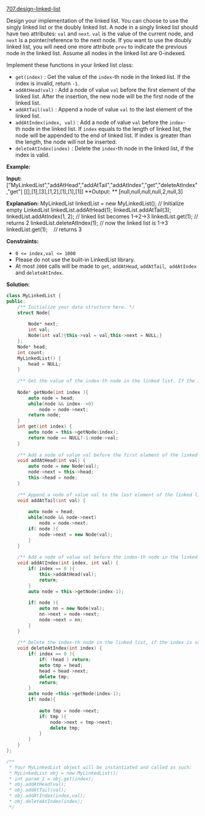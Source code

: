 [707.design-linked-list](https://leetcode.com/problems/design-linked-list/)  

Design your implementation of the linked list. You can choose to use the singly linked list or the doubly linked list. A node in a singly linked list should have two attributes: `val` and `next`. `val` is the value of the current node, and `next` is a pointer/reference to the next node. If you want to use the doubly linked list, you will need one more attribute `prev` to indicate the previous node in the linked list. Assume all nodes in the linked list are 0-indexed.

Implement these functions in your linked list class:

*   `get(index)` : Get the value of the `index`\-th node in the linked list. If the index is invalid, return `-1`.
*   `addAtHead(val)` : Add a node of value `val` before the first element of the linked list. After the insertion, the new node will be the first node of the linked list.
*   `addAtTail(val)` : Append a node of value `val` to the last element of the linked list.
*   `addAtIndex(index, val)` : Add a node of value `val` before the `index`\-th node in the linked list. If `index` equals to the length of linked list, the node will be appended to the end of linked list. If index is greater than the length, the node will not be inserted.
*   `deleteAtIndex(index)` : Delete the `index`\-th node in the linked list, if the index is valid.

**Example:**

**Input:** 
\["MyLinkedList","addAtHead","addAtTail","addAtIndex","get","deleteAtIndex","get"\]
\[\[\],\[1\],\[3\],\[1,2\],\[1\],\[1\],\[1\]\]
**Output: ** 
\[null,null,null,null,2,null,3\]

**Explanation:**
MyLinkedList linkedList = new MyLinkedList(); // Initialize empty LinkedList
linkedList.addAtHead(1);
linkedList.addAtTail(3);
linkedList.addAtIndex(1, 2);  // linked list becomes 1->2->3
linkedList.get(1);            // returns 2
linkedList.deleteAtIndex(1);  // now the linked list is 1->3
linkedList.get(1);            // returns 3

**Constraints:**

*   `0 <= index,val <= 1000`
*   Please do not use the built-in LinkedList library.
*   At most `2000` calls will be made to `get`, `addAtHead`, `addAtTail`,  `addAtIndex` and `deleteAtIndex`.  



**Solution:**  

```cpp
class MyLinkedList {
public:
    /** Initialize your data structure here. */
    struct Node{
        
        Node* next;
        int val;
        Node(int val){this->val = val;this->next = NULL;}
    };
    Node* head;
    int count;
    MyLinkedList() {
        head = NULL;
    }
    
    /** Get the value of the index-th node in the linked list. If the index is invalid, return -1. */
    
    Node* getNode(int index ){
        auto node = head;
        while(node && index-->0)
            node = node->next;
        return node;
    }
    int get(int index) {
        auto node = this->getNode(index);
        return node == NULL?-1:node->val;
    }
    
    /** Add a node of value val before the first element of the linked list. After the insertion, the new node will be the first node of the linked list. */
    void addAtHead(int val) {
        auto node = new Node(val);
        node->next = this->head;
        this->head = node;
    }
    
    /** Append a node of value val to the last element of the linked list. */
    void addAtTail(int val) {
        
        auto node = head;
        while(node && node->next)
            node = node->next;
        if( node ){
            node->next = new Node(val);
        }
    }
    
    /** Add a node of value val before the index-th node in the linked list. If index equals to the length of linked list, the node will be appended to the end of linked list. If index is greater than the length, the node will not be inserted. */
    void addAtIndex(int index, int val) {
        if( index == 0 ){
            this->addAtHead(val);
            return;
        }
        auto node = this->getNode(index-1);
        
        if( node ){
            auto nn = new Node(val);
            nn->next = node->next;
            node->next = nn;
        }
    }
    
    /** Delete the index-th node in the linked list, if the index is valid. */
    void deleteAtIndex(int index) {
        if( index == 0 ){
            if( !head ) return;
            auto tmp = head;
            head = head->next;
            delete tmp;
            return;
        }
        auto node =this->getNode(index-1);
        if( node){
         
            auto tmp = node->next;
            if( tmp ){
                node->next = tmp->next;
                delete tmp;
            }
        }
    }
};

/**
 * Your MyLinkedList object will be instantiated and called as such:
 * MyLinkedList obj = new MyLinkedList();
 * int param_1 = obj.get(index);
 * obj.addAtHead(val);
 * obj.addAtTail(val);
 * obj.addAtIndex(index,val);
 * obj.deleteAtIndex(index);
 */
```
      